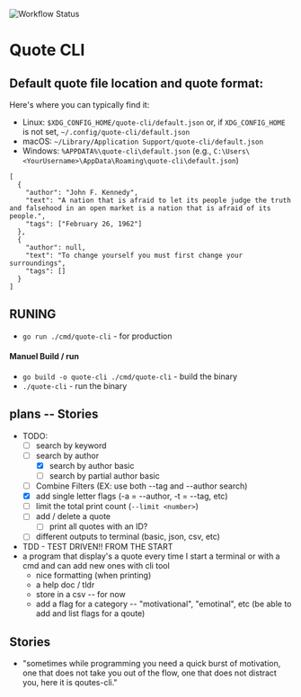 ![Workflow Status](https://github.com/Calvinbullock/quote-cli/actions/workflows/go-ci.yml/badge.svg)
# Quote CLI

## Default quote file location and quote format:
Here's where you can typically find it:
- Linux: `$XDG_CONFIG_HOME/quote-cli/default.json` or, if `XDG_CONFIG_HOME` is not set, `~/.config/quote-cli/default.json`
- macOS: `~/Library/Application Support/quote-cli/default.json`
- Windows: `%APPDATA%\quote-cli\default.json` (e.g., `C:\Users\<YourUsername>\AppData\Roaming\quote-cli\default.json`)

```
[
  {
    "author": "John F. Kennedy",
    "text": "A nation that is afraid to let its people judge the truth and falsehood in an open market is a nation that is afraid of its people.",
    "tags": ["February 26, 1962"]
  },
  {
    "author": null,
    "text": "To change yourself you must first change your surroundings",
    "tags": []
  }
]
```

## RUNING
- `go run ./cmd/quote-cli` - for production

#### Manuel Build / run
- `go build -o quote-cli ./cmd/quote-cli` - build the binary
- `./quote-cli`  - run the binary

## plans -- Stories
 - TODO: 
    - [ ] search by keyword
    - [ ] search by author
        - [x] search by author basic
        - [ ] search by partial author basic
    - [ ] Combine Filters (EX: use both --tag and --author search)
    - [x] add single letter flags (-a = --author, -t = --tag, etc)
    - [ ] limit the total print count (`--limit <number>`)
    - [ ] add / delete a quote
        - [ ] print all quotes with an ID?
    - [ ] different outputs to terminal (basic, json, csv, etc)

- TDD - TEST DRIVEN!! FROM THE START
- a program that display's a quote every time I start a terminal or with a cmd and can add new ones with cli tool
    - nice formatting (when printing)
    - a help doc / tldr
    - store in a csv -- for now
    - add a flag for a category -- "motivational", "emotinal", etc (be able to add and list flags for a qoute)

## Stories
- "sometimes while programming you need a quick burst of motivation, one that does not take you out of the flow, one that does not distract you, here it is qoutes-cli."

